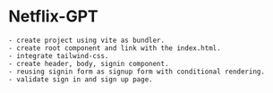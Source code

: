# Netflix-GPT

    - create project using vite as bundler.
    - create root component and link with the index.html.
    - integrate tailwind-css.
    - create header, body, signin component.
    - reusing signin form as signup form with conditional rendering.
    - validate sign in and sign up page.
